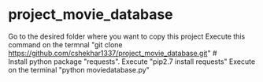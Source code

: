 # project_movie_database
Go to the desired folder where you want to copy this project
Execute this command on the termnal "git clone https://github.com/cshekhar1337/project_movie_database.git" #  
Install python package "requests". Execute "pip2.7 install requests"
Execute on the terminal "python moviedatabase.py"

